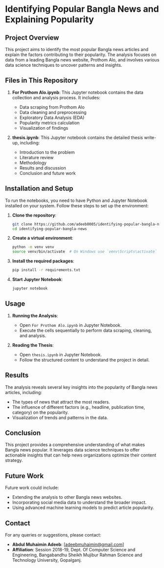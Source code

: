 # Identifying Popular Bangla News and Explaining Popularity

## Project Overview

This project aims to identify the most popular Bangla news articles and explain the factors contributing to their popularity. The analysis focuses on data from a leading Bangla news website, Prothom Alo, and involves various data science techniques to uncover patterns and insights.

## Files in This Repository

1. **For Prothom Alo.ipynb**: This Jupyter notebook contains the data collection and analysis process. It includes:
    - Data scraping from Prothom Alo
    - Data cleaning and preprocessing
    - Exploratory Data Analysis (EDA)
    - Popularity metrics calculation
    - Visualization of findings

2. **thesis.ipynb**: This Jupyter notebook contains the detailed thesis write-up, including:
    - Introduction to the problem
    - Literature review
    - Methodology
    - Results and discussion
    - Conclusion and future work

## Installation and Setup

To run the notebooks, you need to have Python and Jupyter Notebook installed on your system. Follow these steps to set up the environment:

1. **Clone the repository**:
    ```bash
    git clone https://github.com/adeeb0005/identifying-popular-bangla-news.git
    cd identifying-popular-bangla-news
    ```

2. **Create a virtual environment**:
    ```bash
    python -m venv venv
    source venv/bin/activate  # On Windows use `venv\Scripts\activate`
    ```

3. **Install the required packages**:
    ```bash
    pip install -r requirements.txt
    ```

4. **Start Jupyter Notebook**:
    ```bash
    jupyter notebook
    ```

## Usage

1. **Running the Analysis**:
    - Open `For Prothom Alo.ipynb` in Jupyter Notebook.
    - Execute the cells sequentially to perform data scraping, cleaning, and analysis.

2. **Reading the Thesis**:
    - Open `thesis.ipynb` in Jupyter Notebook.
    - Follow the structured content to understand the project in detail.

## Results

The analysis reveals several key insights into the popularity of Bangla news articles, including:
- The types of news that attract the most readers.
- The influence of different factors (e.g., headline, publication time, category) on the popularity.
- Visualization of trends and patterns in the data.

## Conclusion

This project provides a comprehensive understanding of what makes Bangla news popular. It leverages data science techniques to offer actionable insights that can help news organizations optimize their content strategy.

## Future Work

Future work could include:
- Extending the analysis to other Bangla news websites.
- Incorporating social media data to understand the broader impact.
- Using advanced machine learning models to predict article popularity.

## Contact

For any queries or suggestions, please contact:
- **Abdul Muhaimin Adeeb**: [adeebmuhaimin@gmail.com]
- **Affiliation**: Session 2018-19, Dept. Of Computer Science and Engineering, Bangabandhu Sheikh Mujibur Rahman Science and Technology University, Gopalganj.

